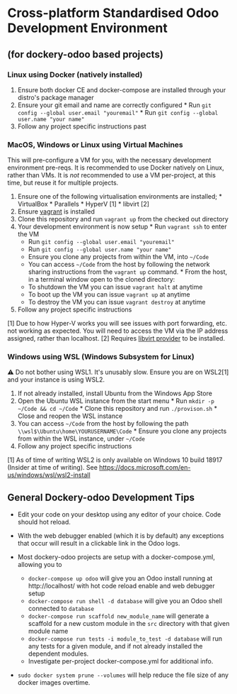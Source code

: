 # Cross-platform Standardised Odoo Development Environment
## (for dockery-odoo based projects)

### Linux using Docker (natively installed)
  1. Ensure both docker CE and docker-compose are installed through your distro's package manager
  2. Ensure your git email and name are correctly configured
    * Run `git config --global user.email "youremail"`
    * Run `git config --global user.name "your name"`
  3. Follow any project specific instructions past

### MacOS, Windows or Linux using Virtual Machines
This will pre-configure a VM for you, with the necessary development environment pre-reqs.
It is recommended to use Docker natively on Linux, rather than VMs.
It is *not* recommended to use a VM per-project, at this time, but reuse it for multiple projects.

  1. Ensure one of the following virtualisation environments are installed;
    * VirtualBox
    * Parallels
    * HyperV [1]
    * libvirt [2]
  2. Ensure [vagrant](https://www.vagrantup.com/) is installed
  3. Clone this repository and run `vagrant up` from the checked out directory
  4. Your development environment is now setup
    * Run `vagrant ssh` to enter the VM
      * Run `git config --global user.email "youremail"`
      * Run `git config --global user.name "your name"`
      * Ensure you clone any projects from within the VM, into `~/Code`
      * You can access `~/Code` from the host by following the network sharing
        instructions from the `vagrant up` command.
    * From the host, in a terminal window open to the cloned directory:
      * To shutdown the VM you can issue `vagrant halt` at anytime
      * To boot up the VM you can issue `vagrant up` at anytime
      * To destroy the VM you can issue `vagrant destroy` at anytime
  5. Follow any project specific instructions

[1] Due to how Hyper-V works you will see issues with port forwarding, etc. not working as expected. 
    You will need to access the VM via the IP address assigned, rather than localhost.
[2] Requires [libvirt provider](https://github.com/vagrant-libvirt/vagrant-libvirt) to be installed.

### Windows using WSL (Windows Subsystem for Linux)
:warning: Do not bother using WSL1. It's unusably slow. Ensure you are on WSL2[1] and your instance is using WSL2.

  1. If not already installed, install Ubuntu from the Windows App Store
  2. Open the Ubuntu WSL instance from the start menu
    * Run `mkdir -p ~/Code && cd ~/Code`
    * Clone this repository and run `./provison.sh`
    * Close and reopen the WSL instance
  3. You can access `~/Code` from the host by following the path `\\wsl$\Ubuntu\home\YOURUSERNAME\Code`
    * Ensure you clone any projects from within the WSL instance, under `~/Code`
  4. Follow any project specific instructions

[1] As of time of writing WSL2 is only available on Windows 10 build 18917 (Insider at time of writing). 
See https://docs.microsoft.com/en-us/windows/wsl/wsl2-install

## General Dockery-odoo Development Tips
  * Edit your code on your desktop using any editor of your choice. Code should hot reload.
  * With the web debugger enabled (which it is by default) any exceptions that occur will result in a clickable link in the Odoo logs.

  * Most dockery-odoo projects are setup with a docker-compose.yml, allowing you to
    * `docker-compose up odoo` will give you an Odoo install running at
      http://localhost/ with hot code reload enable and web debugger setup
    * `docker-compose run shell -d database` will give you an Odoo
      shell connected to `database`
    * `docker-compose run scaffold new_module_name` will generate a scaffold
      for a new custom module in the `src` directory with that given module name
    * `docker-compose run tests -i module_to_test -d database` will run any tests 
      for a given module, and if not already installed the dependent modules.
    * Investigate per-project docker-compose.yml for additional info.
  * `sudo docker system prune --volumes` will help reduce the file size of any docker images overtime.